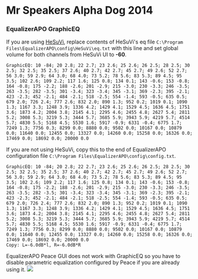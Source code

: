 # Mr Speakers Alpha Dog 2014
### EqualizerAPO GraphicEQ
If you are using [HeSuVi](https://sourceforge.net/projects/hesuvi/), replace contents of HeSuVi's eq file `C:\Program Files\EqualizerAPO\config\HeSuVi\eq.txt` with this line and set global volume for both channels from HeSuVi UI to **-60**.
```
GraphicEQ: 10 -84; 20 2.8; 22 2.7; 23 2.6; 25 2.6; 26 2.5; 28 2.5; 30 2.5; 32 2.5; 35 2.5; 37 2.6; 40 2.7; 42 2.7; 45 2.7; 49 2.6; 52 2.7; 56 3.0; 59 2.9; 64 3.0; 68 4.0; 73 5.2; 78 5.6; 83 5.3; 89 4.5; 95 3.5; 102 2.6; 109 2.2; 117 1.6; 125 0.8; 134 0.1; 143 -0.6; 153 -0.8; 164 -0.8; 175 -2.2; 188 -2.6; 201 -2.9; 215 -3.0; 230 -3.3; 246 -3.5; 263 -3.5; 282 -3.5; 301 -3.4; 323 -3.4; 345 -3.1; 369 -2.3; 395 -2.1; 423 -2.3; 452 -2.1; 484 -2.1; 518 -2.5; 554 -1.4; 593 -0.5; 635 0.5; 679 2.0; 726 2.4; 777 2.6; 832 2.0; 890 1.3; 952 0.2; 1019 0.1; 1090 1.3; 1167 3.3; 1248 3.9; 1336 4.2; 1429 4.1; 1529 4.5; 1636 4.5; 1751 3.6; 1873 4.2; 2004 3.8; 2145 4.1; 2295 4.6; 2455 4.8; 2627 5.4; 2811 5.2; 3008 5.3; 3219 5.3; 3444 5.7; 3685 5.9; 3943 5.9; 4219 5.7; 4514 5.7; 4830 5.5; 5168 4.5; 5530 1.6; 5917 -0.9; 6331 -0.4; 6775 1.7; 7249 1.3; 7756 0.3; 8299 0.0; 8880 0.0; 9502 0.0; 10167 0.0; 10879 0.0; 11640 0.0; 12455 0.0; 13327 0.0; 14260 0.0; 15258 0.0; 16326 0.0; 17469 0.0; 18692 0.0; 20000 0.0
```
If you are not using HeSuVi, copy this to the end of EqualizerAPO configuration file `C:\Program Files\EqualizerAPO\config\config.txt`.
```
GraphicEQ: 10 -84; 20 2.8; 22 2.7; 23 2.6; 25 2.6; 26 2.5; 28 2.5; 30 2.5; 32 2.5; 35 2.5; 37 2.6; 40 2.7; 42 2.7; 45 2.7; 49 2.6; 52 2.7; 56 3.0; 59 2.9; 64 3.0; 68 4.0; 73 5.2; 78 5.6; 83 5.3; 89 4.5; 95 3.5; 102 2.6; 109 2.2; 117 1.6; 125 0.8; 134 0.1; 143 -0.6; 153 -0.8; 164 -0.8; 175 -2.2; 188 -2.6; 201 -2.9; 215 -3.0; 230 -3.3; 246 -3.5; 263 -3.5; 282 -3.5; 301 -3.4; 323 -3.4; 345 -3.1; 369 -2.3; 395 -2.1; 423 -2.3; 452 -2.1; 484 -2.1; 518 -2.5; 554 -1.4; 593 -0.5; 635 0.5; 679 2.0; 726 2.4; 777 2.6; 832 2.0; 890 1.3; 952 0.2; 1019 0.1; 1090 1.3; 1167 3.3; 1248 3.9; 1336 4.2; 1429 4.1; 1529 4.5; 1636 4.5; 1751 3.6; 1873 4.2; 2004 3.8; 2145 4.1; 2295 4.6; 2455 4.8; 2627 5.4; 2811 5.2; 3008 5.3; 3219 5.3; 3444 5.7; 3685 5.9; 3943 5.9; 4219 5.7; 4514 5.7; 4830 5.5; 5168 4.5; 5530 1.6; 5917 -0.9; 6331 -0.4; 6775 1.7; 7249 1.3; 7756 0.3; 8299 0.0; 8880 0.0; 9502 0.0; 10167 0.0; 10879 0.0; 11640 0.0; 12455 0.0; 13327 0.0; 14260 0.0; 15258 0.0; 16326 0.0; 17469 0.0; 18692 0.0; 20000 0.0
Copy: L=-6.0dB*l, R=-6.0dB*R
```
EqualizerAPO Peace GUI does not work with GraphicEQ so you have to disable parametric equalization configured by Peace if you are already using it.
![](https://raw.githubusercontent.com/jaakkopasanen/AutoEq/master/results/Sonoma%20Model%20One/innerfidelity/onear/Mr%20Speakers%20Alpha%20Dog%202014/Mr%20Speakers%20Alpha%20Dog%202014.png)
